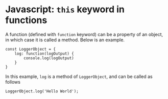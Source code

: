 # Javascript: `this` keyword in functions

A function (defined with `function` keyword) can be a property of an object, in which case it is called a method. Below is an example.

```
const LoggerObject = {
    log: function(logOutput) {
        console.log(logOutput)
    }
}
```

In this example, `log` is a method of `LoggerObject`, and can be called as follows

```
LoggerObject.log('Hello World');
```
